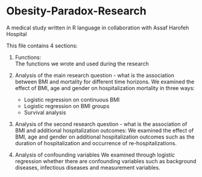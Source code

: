 # Obesity-Paradox-Research
A medical study written in R language in collaboration with Assaf Harofeh Hospital

This file contains 4 sections:

1. Functions:<br>
   The functions we wrote and used during the research
   
2. Analysis of the main research question - what is the association between BMI and mortality for different time horizons.
   We examined the effect of BMI, age and gender on hospitalization mortality in three ways:
    - Logistic regression on continuous BMI
    - Logistic regression on BMI groups
    - Survival analysis

3. Analysis of the second research question - what is the association of BMI and additional hospitalization outcomes:
   We examined the effect of BMI, age and gender on additional hospitalization outcomes such as the duration of hospitalization and occurrence of re-hospitalizations.
   
4. Analysis of confounding variables
   We examined through logistic regression whether there are confounding variables such as background diseases, infectious diseases and measurement variables.
